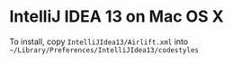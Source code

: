 # IntelliJ IDEA 13 on Mac OS X

To install, copy `IntelliJIdea13/Airlift.xml` into `~/Library/Preferences/IntelliJIdea13/codestyles`
